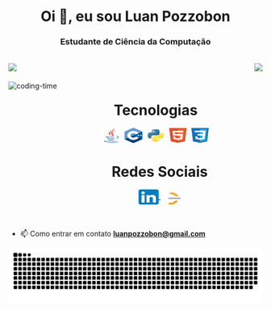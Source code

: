 <h1 align="center">Oi 👋, eu sou Luan Pozzobon</h1>
<h3 align="center">Estudante de Ciência da Computação</h3>
<br>

<div>
  <img  height="180em" src="https://github-readme-stats.vercel.app/api?username=LuanPozzobon&show_icons=true&theme=midnight-purple&include_all_commits=true&count_private=true"/>
  <img align="right" height="180em" src="https://github-readme-stats.vercel.app/api/top-langs/?username=LuanPozzobon&layout=compact&langs_count=16&theme=midnight-purple"/>
</div>

<div  align="center"> 
  <div style="display: inline_block"><br>
    <img align="left" height="250" alt="coding-time" src="image.avif">
    <h1 align="center">Tecnologias</h1>
    <img align="center" height="30" width="40" alt="js-icon"  src="https://raw.githubusercontent.com/devicons/devicon/master/icons/java/java-original.svg"> 
    <img align="center" height="30" width="40" alt="c++-icon" src="https://raw.githubusercontent.com/devicons/devicon/master/icons/cplusplus/cplusplus-original.svg">
    <img align="center" height="30" width="40" alt="python-icon" src="https://raw.githubusercontent.com/devicons/devicon/master/icons/python/python-original.svg">
    <img align="center" height="30" width="40" alt="html-icon" src="https://raw.githubusercontent.com/devicons/devicon/master/icons/html5/html5-original.svg">
    <img align="center" height="30" width="40" alt="css-icon" src="https://raw.githubusercontent.com/devicons/devicon/master/icons/css3/css3-original.svg">
    </div>
    
  
  <h1 align="center">Redes Sociais</h1>
    <a href = "https://www.linkedin.com/in/luan-pozzobon-8478a2235/">
      <img align="center" height="30" width="40" alt="linkedin-icon" src="LinkedIn_icon.svg">
    </a>
  <a href = "https://leetcode.com/LuanPozzobon/">
      <img align="center" height="30" width="40" alt="leetcode-icon" src="LeetCode.svg">
    </a>
</div>
<br>
<br>

- 📫 Como entrar em contato **luanpozzobon@gmail.com**
  
![Snake animation](https://github.com/LuanPozzobon/LuanPozzobon/blob/output/github-contribution-grid-snake.svg)
